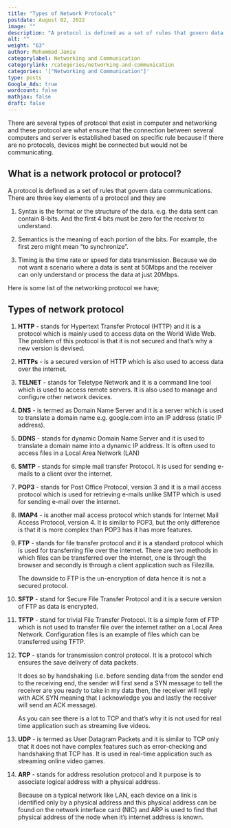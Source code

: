 ```yaml
---
title: "Types of Network Protocols"
postdate: August 02, 2022
image: ""
description: "A protocol is defined as a set of rules that govern data communications. examples of a network protocol are HTTP, HTTPs, TCP, UDP, FTP, SFTP,TFTP, ARP, DNA, DDNS, TELNET, SMTP, POP3, IMAP4 etc."
alt: ""
weight: "63"
author: Mohammad Jamiu
categorylabel: Networking and Communication
categorylink: /categories/networking-and-communication
categories: '["Networking and Communication"]'
type: posts
Google_Ads: true
wordcount: false
mathjax: false
draft: false
---
```


There are several types of protocol that exist in computer and networking and these protocol are what ensure that the connection between several computers and server is established based on specific rule because if there are no protocols, devices might be connected but would not be communicating.

## What is a network protocol or protocol?

A protocol is defined as a set of rules that govern data communications. There are three key elements of a protocol and they are

1. Syntax is the format or the structure of the data. e.g. the data sent can contain 8-bits. And the first 4 bits must be zero for the receiver to understand.

2. Semantics is the meaning of each portion of the bits. For example, the first zero might mean “to synchronize”.

3. Timing is the time rate or speed for data transmission.
   Because we do not want a scenario where a data is sent at 50Mbps and the receiver can only understand or process the data at just 20Mbps.

Here is some list of the networking protocol we have;

## Types of network protocol

1. **HTTP** - stands for Hypertext Transfer Protocol (HTTP) and it is a protocol which is mainly used to access data on the World Wide Web. The problem of this protocol is that it is not secured and that’s why a new version is devised.

1. **HTTPs** - is a secured version of HTTP which is also used to access data over the internet.

1. **TELNET** - stands for Teletype Network and it is a command line tool which is used to access remote servers. It is also used to manage and configure other network devices.

1. **DNS** - is termed as Domain Name Server and it is a server which is used to translate a domain name e.g. google.com into an IP address (static IP address).

1. **DDNS** - stands for dynamic Domain Name Server and it is used to translate a domain name into a dynamic IP address. It is often used to access files in a Local Area Network (LAN)

1. **SMTP** - stands for simple mail transfer Protocol. It is used for sending e-mails to a client over the internet.

1. **POP3** - stands for Post Office Protocol, version 3 and it is a mail access protocol which is used for retrieving e-mails unlike SMTP which is used for sending e-mail over the internet.

1. **IMAP4** - is another mail access protocol which stands for Internet Mail Access Protocol, version 4. It is similar to POP3, but the only difference is that it is more complex than POP3 has it has more features.

1. **FTP** - stands for file transfer protocol and it is a standard protocol which is used for transferring file over the internet.
   There are two methods in which files can be transferred over the internet, one is through the browser and secondly is through a client application such as Filezilla.

   The downside to FTP is the un-encryption of data hence it is not a secured protocol.

1. **SFTP** - stand for Secure File Transfer Protocol and it is a secure version of FTP as data is encrypted.

1. **TFTP** - stand for trivial File Transfer Protocol. It is a simple form of FTP which is not used to transfer file over the internet rather on a Local Area Network.
   Configuration files is an example of files which can be transferred using TFTP.

1. **TCP** - stands for transmission control protocol. It is a protocol which ensures the save delivery of data packets.

   It does so by handshaking (i.e. before sending data from the sender end to the receiving end, the sender will first send a SYN message to tell the receiver are you ready to take in my data then, the receiver will reply with ACK SYN meaning that I acknowledge you and lastly the receiver will send an ACK message).

   As you can see there is a lot to TCP and that’s why it is not used for real time application such as streaming live videos.

1. **UDP** - is termed as User Datagram Packets and it is similar to TCP only that it does not have complex features such as error-checking and handshaking that TCP has. It is used in real-time application such as streaming online video games.

1. **ARP** - stands for address resolution protocol and it purpose is to associate logical address with a physical address.

   Because on a typical network like LAN, each device on a link is identified only by a physical address and this physical address can be found on the network interface card (NIC) and ARP is used to find that physical address of the node when it’s internet address is known.
